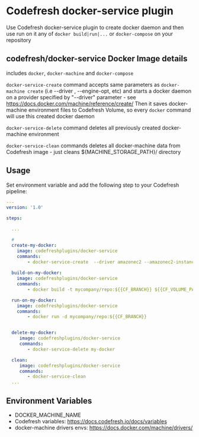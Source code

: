 # Codefresh docker-service plugin

Use Codefresh docker-service plugin to create docker daemon and then use run on it any of 
`docker build|run|...` or `docker-compose` on your repository

## codefresh/docker-service Docker Image details
includes `docker`, `docker-machine` and `docker-compose`

`docker-service-create` command accepts same parameters as `docker-machine create` (i.e --driver , --engine-opt, etc) and starts a docker daemon
on a provider specified by "--driver" parameter - see https://docs.docker.com/machine/reference/create/
Then it saves docker-machine environment files to Codefresh Volume, so every `docker` command will use this created docker daemon

`docker-service-delete` command deletes all previously created docker-machine environment

`docker-service-clean` commands deletes all docker-machine data from Codefresh image - just cleans ${MACHINE_STORAGE_PATH}/ directory

## Usage

Set environment variable and add the following step to your Codefresh pipeline:

```yaml
---
version: '1.0'

steps:

  ...

  # 
  create-my-docker:
    image: codefreshplugins/docker-service
    commands: 
        - docker-service-create  --driver amazonec2 --amazonec2-instance-type m4.large my-docker
    
  build-on-my-docker:
    image: codefreshplugins/docker-service
    commands:
        - docker build -t mycompany/repo:${{CF_BRANCH}} ${{CF_VOLUME_PATH}}/

  run-on-my-docker:
    image: codefreshplugins/docker-service
    commands:
        - docker run -d mycompany/repo:${{CF_BRANCH}}


  delete-my-docker:
     image: codefreshplugins/docker-service
     commands:
        - docker-service-delete my-docker

  clean:
     image: codefreshplugins/docker-service
     commands:
        - docker-service-clean
  ...

```
## Environment Variables

- DOCKER_MACHINE_NAME
- Codefresh variables: https://docs.codefresh.io/docs/variables
- docker-machine drivers envs: https://docs.docker.com/machine/drivers/
